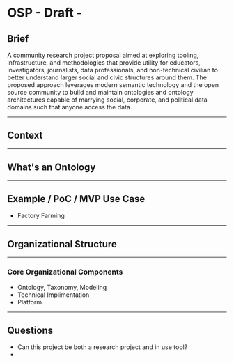 # OSP - Draft -

## Brief

A community research project proposal aimed at exploring tooling, infrastructure, and methodologies that provide utility for educators, investigators, journalists, data professionals, and non-technical civilian to better understand larger social and civic structures around them. The proposed approach leverages modern semantic technology and the open source community to build and maintain ontologies and ontology architectures capable of marrying social, corporate, and political data domains such that anyone access the data. 

----

## Context

----

## What's an Ontology

----

## Example / PoC / MVP Use Case

- Factory Farming

----

## Organizational Structure

----

### Core Organizational Components

- Ontology, Taxonomy, Modeling
- Technical Implimentation
- Platform

----

## Questions
- Can this project be both a research project and in use tool?
- 
